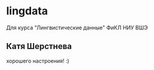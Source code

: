 # lingdata
Для курса "Лингвистические данные" ФиКЛ НИУ ВШЭ
## Катя Шерстнева
хорошего настроения! :)
